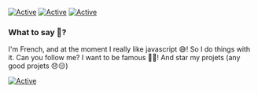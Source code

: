 [![Active](https://img.shields.io/badge/Langages-JS%20/%20PHP%20/%20HTML%20/%20CSS-blue?style=flat-square)](https://www.github.com/max-xoo)
[![Active](https://img.shields.io/badge/Discord-CLICK-blue?style=flat-square&logo=discord)](https://discord.gg/E2TBnQq)
[![Active](https://img.shields.io/badge/Website-CLICK%20-blue?style=flat-square)](http://max-xoo.github.io/)

### What to say 🤔?

I'm French, and at the moment I really like javascript 😅! So I do things with it. Can you follow me? I want to be famous 🤣😂!
And star my projets (any good projets 😞😔)

[![Active](https://github-readme-stats.vercel.app/api?username=max-xoo&show_icons=true&theme=dark&count_private=true)](https://www.github.com/max-xoo)
